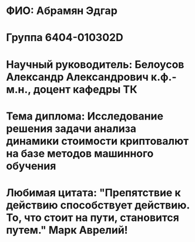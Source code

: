 # ФИО: Абрамян Эдгар   
# Группа 6404-010302D
# Научный руководитель: Белоусов Александр Александрович к.ф.-м.н., доцент кафедры ТК
# Тема диплома: Исследование решения задачи анализа динамики стоимости криптовалют на базе методов машинного обучения
# Любимая цитата: "Препятствие к действию способствует действию. То, что стоит на пути, становится путем." Марк Аврелий!
